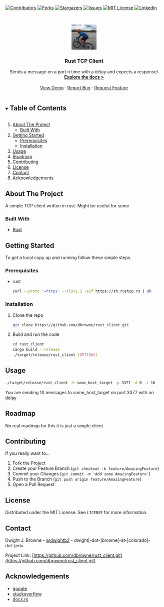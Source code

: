 <!--
*** Taken from Best-README-Template: 
*** https://github.com/othneildrew/Best-README-Template
*** If you have a suggestion that would make this better, 
*** please fork the repo and create a pull request
*** or simply open an issue with the tag "enhancement".
*** Thanks again! Now go create something AMAZING! :D
***
***
***
*** To avoid retyping too much info. Do a search and replace for the following:
*** github_username, repo_name, twitter_handle, email, project_title, project_description
-->



<!-- PROJECT SHIELDS -->
<!--
*** I'm using markdown "reference style" links for readability.
*** Reference links are enclosed in brackets [ ] instead of parentheses ( ).
*** See the bottom of this document for the declaration of the reference variables
*** for contributors-url, forks-url, etc. This is an optional, concise syntax you may use.
*** https://www.markdownguide.org/basic-syntax/#reference-style-links
-->
[![Contributors][contributors-shield]][contributors-url]
[![Forks][forks-shield]][forks-url]
[![Stargazers][stars-shield]][stars-url]
[![Issues][issues-shield]][issues-url]
[![MIT License][license-shield]][license-url]
[![LinkedIn][linkedin-shield]][linkedin-url]



<!-- PROJECT LOGO -->
<br />
<p align="center">
  <a href="https://github.com/dbrowne/rust_client.git">
    <img src="images/riding.png" alt="Logo" width="80" height="80">
  </a>

<h3 align="center">Rust TCP Client</h3>

  <p align="center">
    Sends a message on a port n time with a delay and expects a response/
    <br />
    <a href="https://github.com/dbrowne/rust_client.git"><strong>Explore the docs »</strong></a>
    <br />
    <br />
    <a href="https://github.com/dbrowne/rust_client.git">View Demo</a>
    ·
    <a href="https://github.com/dbrowne/rust_client.git/issues">Report Bug</a>
    ·
    <a href="https://github.com/dbrowne/rust_client.git/issues">Request Feature</a>
  </p>




<!-- TABLE OF CONTENTS -->
<details open="open">
  <summary><h2 style="display: inline-block">Table of Contents</h2></summary>
  <ol>
    <li>
      <a href="#about-the-project">About The Project</a>
      <ul>
        <li><a href="#built-with">Built With</a></li>
      </ul>
    </li>
    <li>
      <a href="#getting-started">Getting Started</a>
      <ul>
        <li><a href="#prerequisites">Prerequisites</a></li>
        <li><a href="#installation">Installation</a></li>
      </ul>
    </li>
    <li><a href="#usage">Usage</a></li>
    <li><a href="#roadmap">Roadmap</a></li>
    <li><a href="#contributing">Contributing</a></li>
    <li><a href="#license">License</a></li>
    <li><a href="#contact">Contact</a></li>
    <li><a href="#acknowledgements">Acknowledgements</a></li>
  </ol>
</details>



<!-- ABOUT THE PROJECT -->

## About The Project

A simple TCP client written in rust. Might be useful for some

### Built With

* [Rust](https://www.rust-lang.org/tools/install)

<!-- GETTING STARTED -->

## Getting Started

To get a local copy up and running follow these simple steps.

### Prerequisites

* rust
  ```sh
  curl --proto '=https' --tlsv1.2 -sSf https://sh.rustup.rs | sh

  ```

### Installation

1. Clone the repo
   ```sh
   git clone https://github.com/dbrowne/rust_client.git
   ```
2. Build and run the code
   ```sh
   cd rust_client
   cargo build --release
   ./target/release/rust_client [OPTIONS]

   ```

<!-- USAGE EXAMPLES -->

## Usage

```sh
./target/release/rust_client -h some_host_target -p 3377 -d 0 -i 10
```

You are sending 10 messages to some_host_target on port 3377 with no delay



<!-- ROADMAP -->

## Roadmap

No real roadmap for this it is just a simple client



<!-- CONTRIBUTING -->

## Contributing

If you really want to...

1. Fork the Project
2. Create your Feature Branch (`git checkout -b feature/AmazingFeature`)
3. Commit your Changes (`git commit -m 'Add some AmazingFeature'`)
4. Push to the Branch (`git push origin feature/AmazingFeature`)
5. Open a Pull Request

<!-- LICENSE -->

## License

Distributed under the MIT License. See `LICENSE` for more information.



<!-- CONTACT -->

## Contact

Dwight J. Browne - [@dwightb2](https://twitter.com/dwightb2) - dwight[-dot-]browne[-at-]colorado[-dot-]edu

Project Link: [https://github.com/dbrowne/rust_client.git](https://github.com/dbrowne/rust_client.git)



<!-- ACKNOWLEDGEMENTS -->

## Acknowledgements

* [google](www.google.com)
* [stackoverflow](www.stackoverflow.com)
* [docs.rs](https://docs.rs/)

<!-- MARKDOWN LINKS & IMAGES -->
<!-- https://www.markdownguide.org/basic-syntax/#reference-style-links -->

[contributors-shield]: https://img.shields.io/github/contributors/dbrowne/repo.svg?style=for-the-badge

[contributors-url]: https://github.com/dbrowne/rust_client/graphs/contributors

[forks-shield]: https://img.shields.io/github/forks/dbrowne/repo.svg?style=for-the-badge

[forks-url]: https://github.com/dbrowne/rust_client/network/members

[stars-shield]: https://img.shields.io/github/stars/dbrowne/repo.svg?style=for-the-badge

[stars-url]: https://github.com/dbrowne/rust_client/stargazers

[issues-shield]: https://img.shields.io/github/issues/dbrowne/repo.svg?style=for-the-badge

[issues-url]: https://github.com/dbrowne/rust_client/issues

[license-shield]: https://img.shields.io/github/license/dbrowne/repo.svg?style=for-the-badge

[license-url]: https://github.com/dbrowne/rust_client/blob/master/LICENSE.txt

[linkedin-shield]: https://img.shields.io/badge/-LinkedIn-black.svg?style=for-the-badge&logo=linkedin&colorB=555

[linkedin-url]: https://linkedin.com/in/dwightbrowne